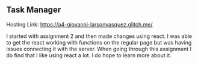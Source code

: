 ## Task Manager

Hosting Link: https://a4-giovanni-larsonvasquez.glitch.me/

I started with assignment 2 and then made changes using react. I was able to get the react working with functions on the regular page but was having issues connecting it with the server.
When going through this assignment I do find that I like using react a lot. I do hope to learn more about it.
